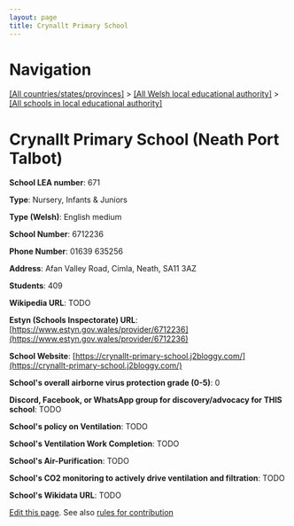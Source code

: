 ```yaml
---
layout: page
title: Crynallt Primary School
---
```

# Navigation

[[All countries/states/provinces]](../../..) > [[All Welsh local educational authority]](../..) > [[All schools in local educational authority]](..)

# Crynallt Primary School (Neath Port Talbot)

**School LEA number**: 671

**Type**: Nursery, Infants & Juniors

**Type (Welsh)**: English medium

**School Number**: 6712236

**Phone Number**: 01639 635256

**Address**: Afan Valley Road, Cimla, Neath, SA11 3AZ

**Students**: 409

**Wikipedia URL**: TODO

**Estyn (Schools Inspectorate) URL**: [https://www.estyn.gov.wales/provider/6712236](https://www.estyn.gov.wales/provider/6712236)

**School Website**: [https://crynallt-primary-school.j2bloggy.com/](https://crynallt-primary-school.j2bloggy.com/)

**School's overall airborne virus protection grade (0-5)**: 0

**Discord, Facebook, or WhatsApp group for discovery/advocacy for THIS school**: TODO

**School's policy on Ventilation**: TODO

**School's Ventilation Work Completion**: TODO

**School's Air-Purification**: TODO

**School's CO2 monitoring to actively drive ventilation and filtration**: TODO

**School's Wikidata URL**: TODO




[Edit this page](https://github.com/ventilate-schools/Wales/edit/prif/./Neath_Port_Talbot/Crynallt_Primary_School.md). See also [rules for contribution](../../../contribution-rules/)